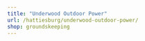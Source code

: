 ```yaml
---
title: "Underwood Outdoor Power"
url: /hattiesburg/underwood-outdoor-power/
shop: groundskeeping
---
```

